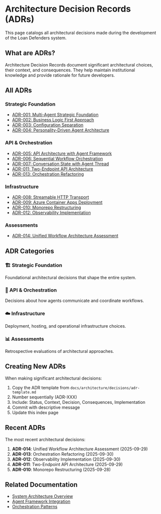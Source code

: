 # Architecture Decision Records (ADRs)

This page catalogs all architectural decisions made during the development of the Loan Defenders system.

## What are ADRs?

Architecture Decision Records document significant architectural choices, their context, and consequences. They help maintain institutional knowledge and provide rationale for future developers.

## All ADRs

### Strategic Foundation
- [ADR-001: Multi-Agent Strategic Foundation](decisions/adr-001-multi-agent-strategic-foundation.md)
- [ADR-002: Business Logic First Approach](decisions/adr-002-business-logic-first-approach.md)
- [ADR-003: Configuration Separation](decisions/adr-003-configuration-separation.md)
- [ADR-004: Personality-Driven Agent Architecture](decisions/adr-004-personality-driven-agent-architecture.md)

### API & Orchestration
- [ADR-005: API Architecture with Agent Framework](decisions/adr-005-api-architecture-with-agent-framework.md)
- [ADR-006: Sequential Workflow Orchestration](decisions/adr-006-sequential-workflow-orchestration.md)
- [ADR-007: Conversation State with Agent Thread](decisions/adr-007-conversation-state-with-agent-thread.md)
- [ADR-011: Two-Endpoint API Architecture](decisions/adr-011-two-endpoint-api-architecture.md)
- [ADR-013: Orchestration Refactoring](decisions/adr-013-orchestration-refactoring.md)

### Infrastructure
- [ADR-008: Streamable HTTP Transport](decisions/adr-008-streamable-http-transport.md)
- [ADR-009: Azure Container Apps Deployment](decisions/adr-009-azure-container-apps-deployment.md)
- [ADR-010: Monorepo Restructuring](decisions/adr-010-monorepo-restructuring.md)
- [ADR-012: Observability Implementation](decisions/adr-012-observability-implementation.md)

### Assessments
- [ADR-014: Unified Workflow Architecture Assessment](decisions/adr-014-unified-workflow-architecture-assessment.md)

## ADR Categories

### 🏗️ Strategic Foundation
Foundational architectural decisions that shape the entire system.

### 🔌 API & Orchestration
Decisions about how agents communicate and coordinate workflows.

### ☁️ Infrastructure
Deployment, hosting, and operational infrastructure choices.

### 📊 Assessments
Retrospective evaluations of architectural approaches.

## Creating New ADRs

When making significant architectural decisions:

1. Copy the ADR template from `docs/architecture/decisions/adr-template.md`
2. Number sequentially (ADR-XXX)
3. Include: Status, Context, Decision, Consequences, Implementation
4. Commit with descriptive message
5. Update this index page

## Recent ADRs

The most recent architectural decisions:

1. **ADR-014**: Unified Workflow Architecture Assessment (2025-09-29)
2. **ADR-013**: Orchestration Refactoring (2025-09-30)
3. **ADR-012**: Observability Implementation (2025-09-30)
4. **ADR-011**: Two-Endpoint API Architecture (2025-09-29)
5. **ADR-010**: Monorepo Restructuring (2025-09-28)

## Related Documentation

- [System Architecture Overview](system-architecture.md)
- [Agent Framework Integration](agent-framework.md)
- [Orchestration Patterns](orchestration.md)
